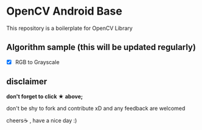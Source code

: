 # OpenCV Android Base

This repository is a boilerplate for OpenCV Library

## Algorithm sample (this will be updated regularly)

* [x] RGB to Grayscale

## disclaimer


**don't forget to click ★ above;**

don't be shy to fork and contribute xD and any feedback are welcomed

cheers☕ , have a nice day :)
